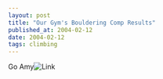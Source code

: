 ```yaml
---
layout: post
title: "Our Gym's Bouldering Comp Results"
published_at: 2004-02-12
date: 2004-02-12
tags: climbing
---
```


Go Amy![Link](http://www.rockcomps.com/rockcomps/comps/event_details.cfm?id=601&tab=results&CFID=187798&CFTOKEN=81661883)  